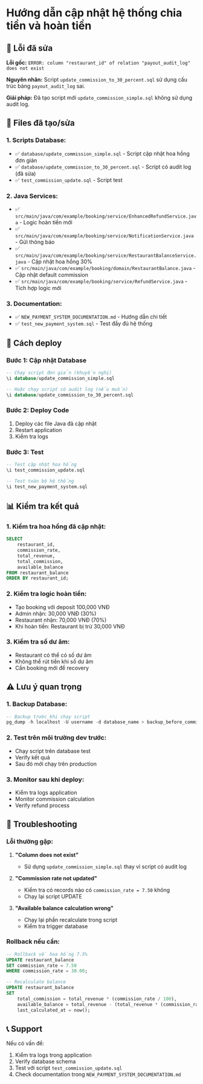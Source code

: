 # Hướng dẫn cập nhật hệ thống chia tiền và hoàn tiền

## 🚨 **Lỗi đã sửa**

**Lỗi gốc:** `ERROR: column "restaurant_id" of relation "payout_audit_log" does not exist`

**Nguyên nhân:** Script `update_commission_to_30_percent.sql` sử dụng cấu trúc bảng `payout_audit_log` sai.

**Giải pháp:** Đã tạo script mới `update_commission_simple.sql` không sử dụng audit log.

## 📁 **Files đã tạo/sửa**

### **1. Scripts Database:**
- ✅ `database/update_commission_simple.sql` - Script cập nhật hoa hồng đơn giản
- ✅ `database/update_commission_to_30_percent.sql` - Script có audit log (đã sửa)
- ✅ `test_commission_update.sql` - Script test

### **2. Java Services:**
- ✅ `src/main/java/com/example/booking/service/EnhancedRefundService.java` - Logic hoàn tiền mới
- ✅ `src/main/java/com/example/booking/service/NotificationService.java` - Gửi thông báo
- ✅ `src/main/java/com/example/booking/service/RestaurantBalanceService.java` - Cập nhật hoa hồng 30%
- ✅ `src/main/java/com/example/booking/domain/RestaurantBalance.java` - Cập nhật default commission
- ✅ `src/main/java/com/example/booking/service/RefundService.java` - Tích hợp logic mới

### **3. Documentation:**
- ✅ `NEW_PAYMENT_SYSTEM_DOCUMENTATION.md` - Hướng dẫn chi tiết
- ✅ `test_new_payment_system.sql` - Test đầy đủ hệ thống

## 🚀 **Cách deploy**

### **Bước 1: Cập nhật Database**
```sql
-- Chạy script đơn giản (khuyến nghị)
\i database/update_commission_simple.sql

-- Hoặc chạy script có audit log (nếu muốn)
\i database/update_commission_to_30_percent.sql
```

### **Bước 2: Deploy Code**
1. Deploy các file Java đã cập nhật
2. Restart application
3. Kiểm tra logs

### **Bước 3: Test**
```sql
-- Test cập nhật hoa hồng
\i test_commission_update.sql

-- Test toàn bộ hệ thống
\i test_new_payment_system.sql
```

## 📊 **Kiểm tra kết quả**

### **1. Kiểm tra hoa hồng đã cập nhật:**
```sql
SELECT 
    restaurant_id,
    commission_rate,
    total_revenue,
    total_commission,
    available_balance
FROM restaurant_balance 
ORDER BY restaurant_id;
```

### **2. Kiểm tra logic hoàn tiền:**
- Tạo booking với deposit 100,000 VNĐ
- Admin nhận: 30,000 VNĐ (30%)
- Restaurant nhận: 70,000 VNĐ (70%)
- Khi hoàn tiền: Restaurant bị trừ 30,000 VNĐ

### **3. Kiểm tra số dư âm:**
- Restaurant có thể có số dư âm
- Không thể rút tiền khi số dư âm
- Cần booking mới để recovery

## ⚠️ **Lưu ý quan trọng**

### **1. Backup Database:**
```sql
-- Backup trước khi chạy script
pg_dump -h localhost -U username -d database_name > backup_before_commission_update.sql
```

### **2. Test trên môi trường dev trước:**
- Chạy script trên database test
- Verify kết quả
- Sau đó mới chạy trên production

### **3. Monitor sau khi deploy:**
- Kiểm tra logs application
- Monitor commission calculation
- Verify refund process

## 🔧 **Troubleshooting**

### **Lỗi thường gặp:**

1. **"Column does not exist"**
   - Sử dụng `update_commission_simple.sql` thay vì script có audit log

2. **"Commission rate not updated"**
   - Kiểm tra có records nào có `commission_rate = 7.50` không
   - Chạy lại script UPDATE

3. **"Available balance calculation wrong"**
   - Chạy lại phần recalculate trong script
   - Kiểm tra trigger database

### **Rollback nếu cần:**
```sql
-- Rollback về hoa hồng 7.5%
UPDATE restaurant_balance 
SET commission_rate = 7.50 
WHERE commission_rate = 30.00;

-- Recalculate balance
UPDATE restaurant_balance 
SET 
    total_commission = total_revenue * (commission_rate / 100),
    available_balance = total_revenue - (total_revenue * (commission_rate / 100)) - total_withdrawn - pending_withdrawal,
    last_calculated_at = now();
```

## 📞 **Support**

Nếu có vấn đề:
1. Kiểm tra logs trong application
2. Verify database schema
3. Test với script `test_commission_update.sql`
4. Check documentation trong `NEW_PAYMENT_SYSTEM_DOCUMENTATION.md`
